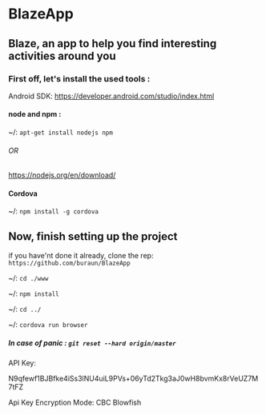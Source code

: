 # BlazeApp


## Blaze, an app to help you find interesting activities around you

### First off, let's install the used tools :

Android SDK: https://developer.android.com/studio/index.html

#### node and npm : 

~/: `apt-get install nodejs npm`

###### OR

https://nodejs.org/en/download/

#### Cordova

~/: `npm install -g cordova`

## Now, finish setting up the project

if you have'nt done it already, clone the rep: `https://github.com/buraun/BlazeApp`

~/: `cd ./www`

~/: `npm install`

~/: `cd ../`

~/: `cordova run browser`

##### In case of panic : `git reset --hard origin/master`

API Key:

N9qfewf1BJBfke4iSs3lNU4uiL9PVs+06yTd2Tkg3aJ0wH8bvmKx8rVeUZ7M7tFZ

Api Key Encryption Mode: CBC Blowfish
